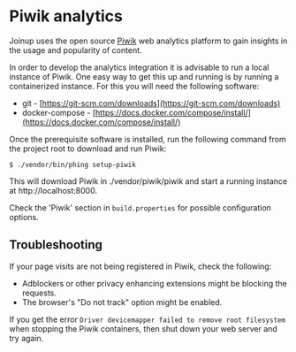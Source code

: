 # Piwik analytics

Joinup uses the open source [Piwik](https://piwik.org/) web analytics platform
to gain insights in the usage and popularity of content.

In order to develop the analytics integration it is advisable to run a local
instance of Piwik. One easy way to get this up and running is by running a
containerized instance. For this you will need the following software:

- git - [https://git-scm.com/downloads](https://git-scm.com/downloads)
- docker-compose - [https://docs.docker.com/compose/install/](https://docs.docker.com/compose/install/)

Once the prerequisite software is installed, run the following command from the
project root to download and run Piwik:

```
$ ./vendor/bin/phing setup-piwik
```

This will download Piwik in ./vendor/piwik/piwik and start a running instance
at http://localhost:8000.

Check the 'Piwik' section in `build.properties` for possible configuration
options.

## Troubleshooting

If your page visits are not being registered in Piwik, check the following:

* Adblockers or other privacy enhancing extensions might be blocking the
  requests.
* The browser's "Do not track" option might be enabled.

If you get the error `Driver devicemapper failed to remove root filesystem` when
stopping the Piwik containers, then shut down your web server and try again.
